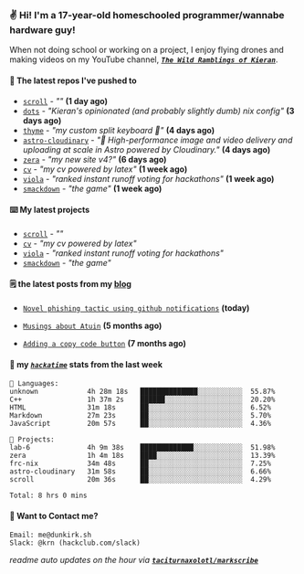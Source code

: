 ### ✌️ Hi! I'm a 17-year-old homeschooled programmer/wannabe hardware guy!

When not doing school or working on a project, I enjoy flying drones and making videos on my YouTube channel, [**_`The Wild Ramblings of Kieran`_**](https://youtube.com/@kieran.rambles).

#### 👷 The latest repos I've pushed to

- [`scroll`](https://github.com/taciturnaxolotl/scroll) - _""_ **(1 day ago)**
- [`dots`](https://github.com/taciturnaxolotl/dots) - _"Kieran's opinionated (and probably slightly dumb) nix config"_ **(3 days ago)**
- [`thyme`](https://github.com/taciturnaxolotl/thyme) - _"my custom split keyboard 🫶"_ **(4 days ago)**
- [`astro-cloudinary`](https://github.com/cloudinary-community/astro-cloudinary) - _"🚀 High-performance image and video delivery and uploading at scale in Astro powered by Cloudinary."_ **(4 days ago)**
- [`zera`](https://github.com/taciturnaxolotl/zera) - _"my new site v4?"_ **(6 days ago)**
- [`cv`](https://github.com/taciturnaxolotl/cv) - _"my cv powered by latex"_ **(1 week ago)**
- [`viola`](https://github.com/taciturnaxolotl/viola) - _"ranked instant runoff voting for hackathons"_ **(1 week ago)**
- [`smackdown`](https://github.com/taciturnaxolotl/smackdown) - _"the game"_ **(1 week ago)**

#### ⌨️ My latest projects

- [`scroll`](https://github.com/taciturnaxolotl/scroll) - _""_
- [`cv`](https://github.com/taciturnaxolotl/cv) - _"my cv powered by latex"_
- [`viola`](https://github.com/taciturnaxolotl/viola) - _"ranked instant runoff voting for hackathons"_
- [`smackdown`](https://github.com/taciturnaxolotl/smackdown) - _"the game"_

#### 🗒️ the latest posts from my [blog](https://dunkirk.sh)

- [`Novel phishing tactic using github notifications`](https://dunkirk.sh/blog/github-phishing/) **(today)**

- [`Musings about Atuin`](https://dunkirk.sh/blog/atuin/) **(5 months ago)**

- [`Adding a copy code button`](https://dunkirk.sh/blog/adding-a-copy-button/) **(7 months ago)**



#### 📡 my [_`hackatime`_](https://waka.hackclub.com) stats from the last week

```text
💾 Languages:
unknown            4h 28m 18s   ██████████████░░░░░░░░░░░  55.87%
C++                1h 37m 2s    ██████░░░░░░░░░░░░░░░░░░░  20.20%
HTML               31m 18s      ██░░░░░░░░░░░░░░░░░░░░░░░  6.52%
Markdown           27m 23s      ██░░░░░░░░░░░░░░░░░░░░░░░  5.70%
JavaScript         20m 57s      ██░░░░░░░░░░░░░░░░░░░░░░░  4.36%

💼 Projects:
lab-6              4h 9m 38s    █████████████░░░░░░░░░░░░  51.98%
zera               1h 4m 18s    ████░░░░░░░░░░░░░░░░░░░░░  13.39%
frc-nix            34m 48s      ██░░░░░░░░░░░░░░░░░░░░░░░  7.25%
astro-cloudinary   31m 58s      ██░░░░░░░░░░░░░░░░░░░░░░░  6.66%
scroll             20m 36s      ██░░░░░░░░░░░░░░░░░░░░░░░  4.29%

Total: 8 hrs 0 mins
```

#### 📮 Want to Contact me?

```text
Email: me@dunkirk.sh
Slack: @krn (hackclub.com/slack)
```

_readme auto updates on the hour via [**`taciturnaxolotl/markscribe`**](https://github.com/taciturnaxolotl/markscribe)_
